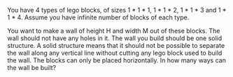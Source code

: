 You have 4 types of lego blocks, of sizes 1 * 1 * 1, 1 * 1 * 2, 1 * 1 * 3 and 1 * 1 * 4. Assume you have infinite number of blocks of each type.

You want to make a wall of height H and width M out of these blocks. The wall should not have any holes in it. The wall you build should be one solid structure. A solid structure means that it should not be possible to separate the wall along any vertical line without cutting any lego block used to build the wall. The blocks can only be placed horizontally. In how many ways can the wall be built?
